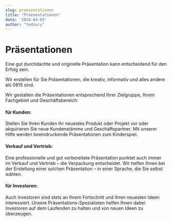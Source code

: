 ```yaml
---
slug: praesentationen
title: "Praesentationen"
date: '2024-04-03'
author: "tedzury"
---
```

# Präsentationen

Eine gut durchdachte und originelle Präsentation kann entscheidend für den Erfolg sein.


Wir erstellen für Sie Präsentationen, die kreativ, informativ und alles andere als 0815 sind.


Wir gestalten die Präsentationen entsprechend Ihrer Zielgruppe, Ihrem Fachgebiet und Geschäftsbereich:

#### für Kunden:

Stellen Sie Ihren Kunden Ihr neuestes Produkt oder Projekt vor oder akquirieren Sie
neue Kundenstämme und Geschäftspartner. Mit unserer Hilfe werden beeindruckende
Präsentationen zum Kinderspiel.

#### Verkauf und Vertrieb:

Eine professionelle und gut vorbereitete Präsentation punktet auch immer im Verkauf
und Vertrieb – die Verpackung entscheidet. Wir helfen Ihnen bei der Erstellung einer
solchen Präsentation – in einer Sprache, die Sie selbst wählen.

#### für Investoren:


Auch Investoren sind stets an Ihrem Fortschritt und Ihren neuesten Ideen interessiert.
Unsere Präsentations-Spezialisten helfen Ihnen dabei Investoren auf dem Laufenden zu
halten und von neuen Ideen zu überzeugen.
